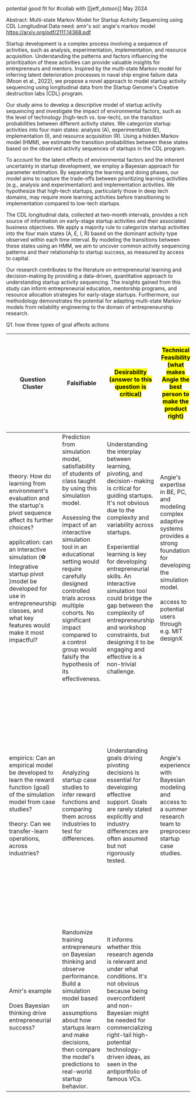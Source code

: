 potential good fit for #collab with [[jeff_dotson]]
May 2024

Abstract: Multi-state Markov Model for Startup Activity Sequencing using CDL Longitudinal Data
need: amir's 
sol: angie's markov model https://arxiv.org/pdf/2111.14368.pdf

Startup development is a complex process involving a sequence of activities, such as analysis, experimentation, implementation, and resource acquisition. Understanding the patterns and factors influencing the prioritization of these activities can provide valuable insights for entrepreneurs and mentors. Inspired by the multi-state Markov model for inferring latent deterioration processes in naval ship engine failure data (Moon et al., 2022), we propose a novel approach to model startup activity sequencing using longitudinal data from the Startup Genome's Creative destruction labs (CDL) program.

Our study aims to develop a descriptive model of startup activity sequencing and investigate the impact of environmental factors, such as the level of technology (high-tech vs. low-tech), on the transition probabilities between different activity states. We categorize startup activities into four main states: analysis (A), experimentation (E), implementation (I), and resource acquisition (R). Using a hidden Markov model (HMM), we estimate the transition probabilities between these states based on the observed activity sequences of startups in the CDL program.

To account for the latent effects of environmental factors and the inherent uncertainty in startup development, we employ a Bayesian approach for parameter estimation. By separating the learning and doing phases, our model aims to capture the trade-offs between prioritizing learning activities (e.g., analysis and experimentation) and implementation activities. We hypothesize that high-tech startups, particularly those in deep tech domains, may require more learning activities before transitioning to implementation compared to low-tech startups.

The CDL longitudinal data, collected at two-month intervals, provides a rich source of information on early-stage startup activities and their associated business objectives. We apply a majority rule to categorize startup activities into the four main states (A, E, I, R) based on the dominant activity type observed within each time interval. By modeling the transitions between these states using an HMM, we aim to uncover common activity sequencing patterns and their relationship to startup success, as measured by access to capital.

Our research contributes to the literature on entrepreneurial learning and decision-making by providing a data-driven, quantitative approach to understanding startup activity sequencing. The insights gained from this study can inform entrepreneurial education, mentorship programs, and resource allocation strategies for early-stage startups. Furthermore, our methodology demonstrates the potential for adapting multi-state Markov models from reliability engineering to the domain of entrepreneurship research.

Q1. how three types of goal affects actions

| Question Cluster                                                                                                                                                                                                                                                                                                | Falsifiable                                                                                                                                                                                                                                                                                                                                                                           | <mark class  = "purple">Desirability <br>(answer to this question is critical)                                                                                                                                                                                                                                                                                                                                                                                      | <mark class  = "green">Technical Feasibility <br>(what makes Angie the best person to make the product right)                                                                                  | desired help<br><mark class  = "purple">1. matching academia's desirability with current technology <br><br><mark class  = "red">2. develop current technology in operationally feasible format                                                                              | Diagram                              |                                                                                                                                                                                                                                                                                                                                                                                                                                                                                                                                                                                                      |
| --------------------------------------------------------------------------------------------------------------------------------------------------------------------------------------------------------------------------------------------------------------------------------------------------------------- | ------------------------------------------------------------------------------------------------------------------------------------------------------------------------------------------------------------------------------------------------------------------------------------------------------------------------------------------------------------------------------------- | ------------------------------------------------------------------------------------------------------------------------------------------------------------------------------------------------------------------------------------------------------------------------------------------------------------------------------------------------------------------------------------------------------------------------------------------------------------------- | ---------------------------------------------------------------------------------------------------------------------------------------------------------------------------------------------- | ---------------------------------------------------------------------------------------------------------------------------------------------------------------------------------------------------------------------------------------------------------------------------- | ------------------------------------ | ---------------------------------------------------------------------------------------------------------------------------------------------------------------------------------------------------------------------------------------------------------------------------------------------------------------------------------------------------------------------------------------------------------------------------------------------------------------------------------------------------------------------------------------------------------------------------------------------------- |
| theory: How do learning from environment's evaluation and the startup's pivot sequence affect its further choices?<br><br>application: can an interactive simulation (⚽️Integrative startup pivot  )model be developed for use in entrepreneurship classes, and what key features would make it most impactful? | Prediction from simulation model, satisfiability of students of class taught by using this simulation model.<br><br>Assessing the impact of an interactive simulation tool in an educational setting would require carefully designed controlled trials across multiple cohorts. No significant impact compared to a control group would falsify the hypothesis of its effectiveness. | Understanding the interplay between learning, pivoting, and decision-making is critical for guiding startups. It's not obvious due to the complexity and variability across startups.<br><br>Experiential learning is key for developing entrepreneurial skills. An interactive simulation tool could bridge the gap between the complexity of entrepreneurship and workshop constraints, but designing it to be engaging and effective is a non-trivial challenge. | Angie's expertise in BE, PC, and modeling complex adaptive systems provides a strong foundation for developing the simulation model.<br><br>access to potential users through e.g. MIT designX | Amir's work on activity sequencing in startups can inform the design of the simulation model, particularly in modeling how entrepreneurs prioritize learning vs. doing activities based on their beliefs and uncertainty.                                                    | ![[Pasted image 20240503111259.png]] | <mark class  = "purple">MIT designX on desirability<br><br><mark class  = "green">Vensim (system dynamics software) on technical feasibility                                                                                                                                                                                                                                                                                                                                                                                                                                                         |
| empirics: Can an empirical model be developed to learn the reward function (goal) of the simulation model from case studies?<br><br>theory: Can we transfer-learn operations, across industries?                                                                                                                | Analyzing startup case studies to infer reward functions and comparing them across industries to test for differences.                                                                                                                                                                                                                                                                | Understanding goals driving pivoting decisions is essential for developing effective support. Goals are rarely stated explicitly and industry differences are often assumed but not rigorously tested.                                                                                                                                                                                                                                                              | Angie's experience with Bayesian modeling and access to a summer research team to preprocess startup case studies.                                                                             | Amir's work on industry affiliation effects can provide insights into how industry characteristics shape incentives and constraints faced by startups. Collaborating on modeling industry dynamics' impact on startup activity sequencing can lead to more nuanced guidance. |                                      | <mark class  = "green">m3s team on technical feasibility to develop inverse reinforcement learning (applied to career path and be applied in Singapore) <br>- [AI for Human Capital Development in Future of Work](https://m3s.mit.edu/t4-ai-for-human-capital-development-in-future-of-work)<br><br>- [Integrated human-machine intelligence for economic growth](https://m3s.mit.edu/t5-integrated-human-machine-intelligence-for-economic-growth)<br><br>- [Designing and Allocating Tasks in Human-Machine Teams](https://m3s.mit.edu/t6-designing-and-allocating-tasks-in-human-machine-teams)) |
| Amir's example<br><br>Does Bayesian thinking drive entrepreneurial success?                                                                                                                                                                                                                                     | Randomize training entrepreneurs on Bayesian thinking and observe performance. Build a simulation model based on assumptions about how startups learn and make decisions, then compare the model's predictions to real-world startup behavior.                                                                                                                                        | It informs whether this research agenda is relevant and under what conditions. It's not obvious because being overconfident and non-Bayesian might be needed for commercializing right-tail high-potential technology-driven ideas, as seen in the antiportfolio of famous VCs.                                                                                                                                                                                     |                                                                                                                                                                                                |                                                                                                                                                                                                                                                                              |                                      |                                                                                                                                                                                                                                                                                                                                                                                                                                                                                                                                                                                                      |
